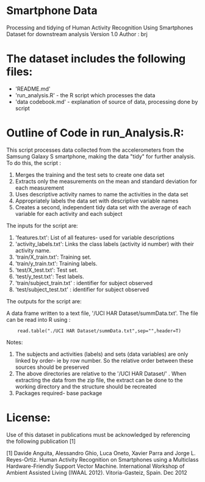 Smartphone Data
=============

Processing and tidying of Human Activity Recognition Using Smartphones Dataset for downstream analysis
Version 1.0
Author : brj

The dataset includes the following files:
=========================================

- 'README.md'
- 'run_analysis.R' - the R script which processes the data
- 'data codebook.md' - explanation of source of data, processing done by script  
 
Outline of Code in run_Analysis.R:
========

This script processes data collected from the accelerometers from the Samsung Galaxy S smartphone, making the data "tidy" for further analysis. To do this, the script :

1.  Merges the training and the test sets to create one data set
2.  Extracts only the measurements on the mean and standard deviation for each measurement
3.  Uses descriptive activity names to name the activities in the data set
4.  Appropriately labels the data set with descriptive variable names
5.  Creates a second, independent tidy data set with the average of each variable for each activity and each subject


The inputs for the script are: 
1.  'features.txt': List of all features- used for variable descriptions
2.  'activity_labels.txt': Links the class labels (activity id number) with their activity name.
3.  'train/X_train.txt': Training set.
4.  'train/y_train.txt': Training labels.
5.  'test/X_test.txt': Test set.
6.  'test/y_test.txt': Test labels.
7.  'train/subject_train.txt' : identifier for subject observed
8.  'test/subject_test.txt'   : identifier for subject observed

The outputs for the script are:

A data frame written to a text file, '/UCI HAR Dataset/summData.txt'. The file can be read into R using :
```
    read.table("./UCI HAR Dataset/summData.txt",sep="",header=T)
```

Notes: 
1. The subjects and activities (labels) and sets (data variables) are only linked by order- ie by row number. So the         relative order between these sources should be preserved
2. The above directories are relative to the <working directory>'/UCI HAR Dataset/' . When extracting the data from the      zip file, the extract can be done to the working directory and the structure should be recreated
3. Packages required- base package




License:
========
Use of this dataset in publications must be acknowledged by referencing the following publication [1] 

[1] Davide Anguita, Alessandro Ghio, Luca Oneto, Xavier Parra and Jorge L. Reyes-Ortiz. Human Activity Recognition on Smartphones using a Multiclass Hardware-Friendly Support Vector Machine. International Workshop of Ambient Assisted Living (IWAAL 2012). Vitoria-Gasteiz, Spain. Dec 2012

